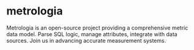 # metrologia
Metrologia is an open-source project providing a comprehensive metric data model. Parse SQL logic, manage attributes, integrate with data sources. Join us in advancing accurate measurement systems.
